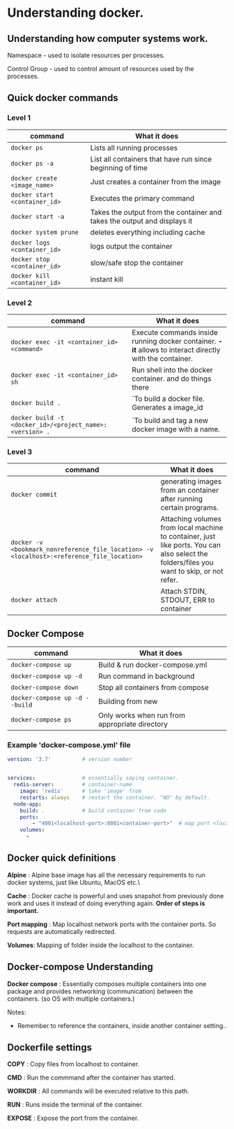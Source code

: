 # Understanding docker.

## Understanding how computer systems work.

Namespace - used to isolate resources per processes.

Control Group - used to control amount of resources used by the processes.

## Quick docker commands

### Level 1

|command | What it does |
|---- | ---- |
|`docker ps` | Lists all running processes |
|`docker ps -a` | List all containers that have run since beginning of time |
|`docker create <image_name>` | Just creates a container from the image |
|`docker start <container_id>` | Executes the primary command |
|`docker start -a` | Takes the output from the container and takes the output and displays it |
|`docker system prune` | deletes everything including cache |
|`docker logs <container_id>` | logs output the container |
|`docker stop <container_id>` | slow/safe stop the container |
|`docker kill <container_id>` | instant kill |

### Level 2

|command | What it does |
|---- | ---- |
|`docker exec -it <container_id> <command>` | Execute commands inside running docker container. **-it** allows to interact directly with the container. |
|`docker exec -it <container_id> sh` | Run shell into the docker container. and do things there |
|`docker build .`| `To build a docker file. Generates a image_id |
|`docker build -t <docker_id>/<project_name>:<version> .` | `To build and tag a new docker image with a name.|

### Level 3

|command | What it does |
|----- | ----- |
|`docker commit` | generating images from an container after running certain programs. |
|`docker -v <bookmark_nonreference_file_location> -v <localhost>:<reference_file_location>` | Attaching volumes from local machine to container, just like ports. You can also select the folders/files you want to skip, or not refer. |
|`docker attach` | Attach STDIN, STDOUT, ERR to container |

## Docker Compose
|command | What it does |
|----- | ----- |
|`docker-compose up `| Build & run docker-compose.yml |
|`docker-compose up -d ` | Run command in background |
|`docker-compose down `| Stop all containers from compose |
|`docker-compose up -d --build` | Building from new |
|`docker-compose ps`| Only works when run from appropriate directory |


### Example 'docker-compose.yml' file
```yml
version: '3.7'          # version number


services:               # essentially saying container.
  redis-server:         # container-name
    image: 'redis'      # take 'image' from
    restarts: always    # restart the container. "NO" by default.
  node-app:
    build: .            # build container from code
    ports: 
        - "4001<localhost-port>:8081<container-port>"  # map port <localhost-port:container-port>
    volumes:
      - 
```




## Docker quick definitions

**Alpine** : Alpine base image has all the necessary requirements to run docker systems, just like Ubuntu, MacOS etc.\

**Cache** : Docker cache is powerful and uses snapshot from previously done work and uses it instead of doing everything again. **Order of steps is important.**

**Port mapping** : Map localhost network ports with the container ports. So requests are automatically redirected.

**Volumes**: Mapping of folder inside the localhost to the container.

## Docker-compose Understanding

**Docker compose** : Essentially composes multiple containers into one package and provides networking (communication) between the containers. (so OS with multiple containers.)

Notes:

* Remember to reference the containers, inside another container setting.. 


## Dockerfile settings

**COPY** : Copy files from localhost to container.

**CMD** : Run the commmand after the container has started.

**WORKDIR** : All commands will be executed relative to this path.

**RUN** : Runs inside the terminal of the container.

**EXPOSE** : Expose the port from the container.